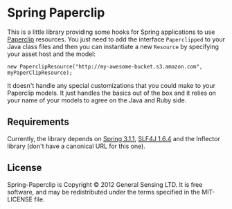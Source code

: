 # Spring Paperclip

This is a little library providing some hooks for Spring applications
to use [Paperclip](https://github.com/thoughtbot/paperclip)
resources.  You just need to add the interface `Paperclipped` to your
Java class files and then you can instantiate a new `Resource` by
specifying your asset host and the model:

    new PaperclipResource("http://my-awesome-bucket.s3.amazon.com", myPaperClipResource);

It doesn't handle any special customizations that you could make to
your Paperclip models.  It just handles the basics out of the box and
it relies on your name of your models to agree on the Java and Ruby side.

## Requirements

Currently, the library depends on [Spring 3.1.1](http://www.springsource.org/spring-framework), [SLF4J 1.6.4](http://www.slf4j.org/) and the
Inflector library (don't have a canonical URL for this one).

## License

Spring-Paperclip is Copyright © 2012 General Sensing LTD.  It is free
software, and may be redistributed under the terms specified in the
MIT-LICENSE file.
